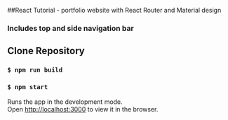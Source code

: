 ##React Tutorial - portfolio website with React Router and Material design

### Includes top and side navigation bar

## Clone Repository

### `$ npm run build`

### `$ npm start`

Runs the app in the development mode.<br>
Open [http://localhost:3000](http://localhost:3000) to view it in the browser.

